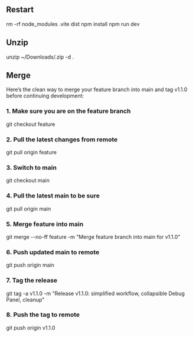 ## Restart
rm -rf node_modules .vite dist
npm install
npm run dev

## Unzip
unzip ~/Downloads/<filename>.zip -d .

## Merge
Here’s the clean way to merge your feature branch into main and tag v1.1.0 before continuing development:

### 1. Make sure you are on the feature branch
git checkout feature

### 2. Pull the latest changes from remote
git pull origin feature

### 3. Switch to main
git checkout main

### 4. Pull the latest main to be sure
git pull origin main

### 5. Merge feature into main
git merge --no-ff feature -m "Merge feature branch into main for v1.1.0"

### 6. Push updated main to remote
git push origin main

### 7. Tag the release
git tag -a v1.1.0 -m "Release v1.1.0: simplified workflow, collapsible Debug Panel, cleanup"

### 8. Push the tag to remote
git push origin v1.1.0
